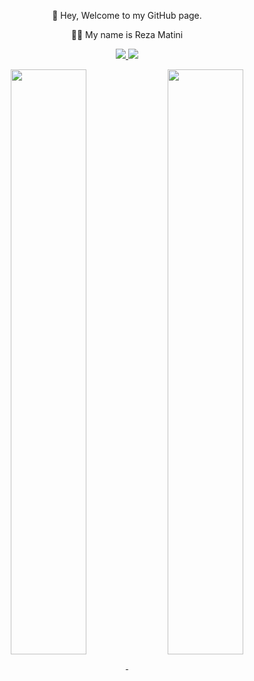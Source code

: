 <p align="center">
 👋 Hey, Welcome to my GitHub page.
</p>
<p align="center">
  👨‍💻 My name is Reza Matini
</p>
</p>
<p align="center">
  <a href="https://instagram.com/reza_gardashi/" target="_blank">
    <img src="https://img.shields.io/badge/-Instagram-bc2a8d?style=flat&logo=instagram&logoColor=white">
  </a>



  <a href="https://rezamatin1290.github.io/BlumAutoBot/" target="_blank">
    <img src="https://img.shields.io/badge/-Website-25734f?style=flat&logo=firefox&logoColor=white">
  </a>
</p>

<p align="center">
  <a href="https://github.com/rezamatin1290" target="_blank">
    <img align="center" src="https://github-readme-stats.vercel.app/api?username=rezamatin1290&show_icons=true&theme=midnight-purple" style='width: 49%' />
  </a>
  <a href="https://github.com/MasterkinG32" target="_blank">
    <img align="center" src="https://github-readme-stats.vercel.app/api/top-langs/?username=rezamatin1290&hide=html,css,Jupyter+Notebook,ruby,cmake,nsis,shell,procfile&theme=midnight-purple&langs_count=6&layout=compact"  style='width: 49%' />
  </a>
<p>




